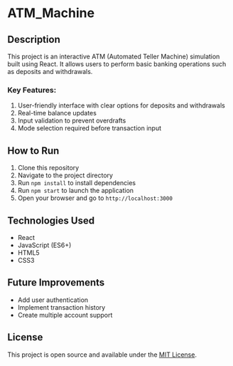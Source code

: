 # ATM_Machine

## Description
This project is an interactive ATM (Automated Teller Machine) simulation built using React. It allows users to perform basic banking operations such as deposits and withdrawals.

### Key Features:
1. User-friendly interface with clear options for deposits and withdrawals
2. Real-time balance updates
3. Input validation to prevent overdrafts
4. Mode selection required before transaction input

## How to Run
1. Clone this repository
2. Navigate to the project directory
3. Run `npm install` to install dependencies
4. Run `npm start` to launch the application
5. Open your browser and go to `http://localhost:3000`

## Technologies Used
- React
- JavaScript (ES6+)
- HTML5
- CSS3

## Future Improvements
- Add user authentication
- Implement transaction history
- Create multiple account support

## License
This project is open source and available under the [MIT License](LICENSE).